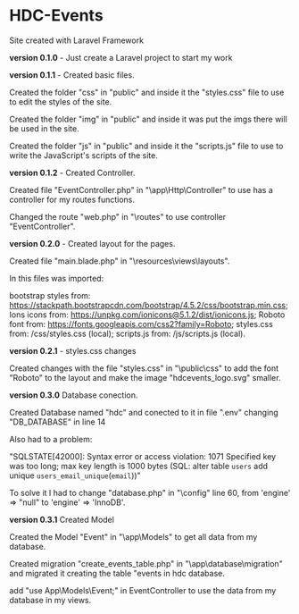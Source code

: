 # HDC-Events
 Site created with Laravel Framework

**version 0.1.0** - Just create a Laravel project to start my work

**version 0.1.1** - Created basic files.

Created the folder "css" in "public" and inside it the "styles.css" file to use to edit the styles of the site.

Created the folder "img" in "public" and inside it was put the imgs there will be used in the site.

Created the folder "js" in "public" and inside it the "scripts.js" file to use to write the JavaScript's scripts of the site.

**version 0.1.2** - Created Controller.

Created file "EventController.php" in "\app\Http\Controller" to use has a controller for my routes functions.

Changed the route "web.php" in "\routes" to use controller "EventController".

**version 0.2.0** - Created layout for the pages.

Created file "main.blade.php" in "\resources\views\layouts".

In this files was imported:

bootstrap styles from: https://stackpath.bootstrapcdn.com/bootstrap/4.5.2/css/bootstrap.min.css;
Ions icons from: https://unpkg.com/ionicons@5.1.2/dist/ionicons.js;
Roboto font from: https://fonts.googleapis.com/css2?family=Roboto;
styles.css from: /css/styles.css (local);
scripts.js from: /js/scripts.js (local).

**version 0.2.1** - styles.css changes

Created changes with the file "styles.css" in "\public\css" to add the font "Roboto" to the layout and make the image "hdcevents_logo.svg" smaller.

**version 0.3.0** Database conection.

Created Database named "hdc" and conected to it in file ".env" changing "DB_DATABASE" in line 14

Also had to a problem:

"SQLSTATE[42000]: Syntax error or access violation: 1071 Specified key was too long; max key length is 1000 bytes (SQL: alter table `users` add unique `users_email_unique`(`email`))"

To solve it I had to change "database.php" in "\config" line 60, from 'engine' => "null" to 'engine' => 'InnoDB'.

**version 0.3.1** Created Model

Created the Model "Event" in "\app\Models" to get all data from my database.

Created migration "create_events_table.php" in "\app\database\migration" and migrated it creating the table "events in hdc database.

add "use App\Models\Event;" in EventController to use the data from my database in my views.